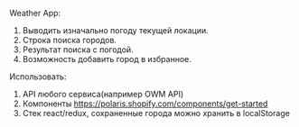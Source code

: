 Weather App:
 
1. Выводить изначально погоду текущей локации.
2. Строка поиска городов.
3. Результат поиска с погодой.
4. Возможность добавить город в избранное.
 
Использовать:
1. API любого сервиса(например OWM API)
2. Компоненты https://polaris.shopify.com/components/get-started 
3. Стек react/redux, сохраненные города можно хранить в localStorage
